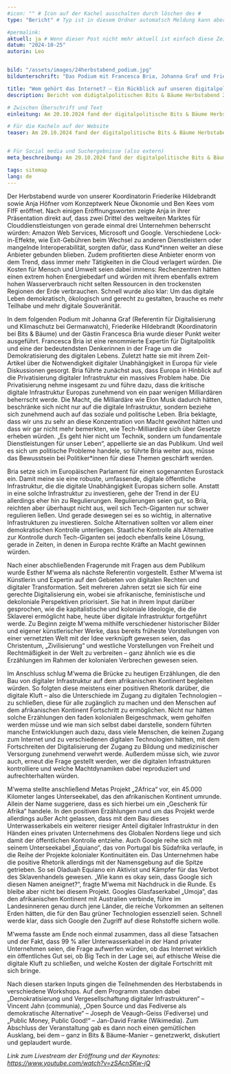 ```yaml
---
#icon: "" # Icon auf der Kachel ausschalten durch löschen des #
type: "Bericht" # Typ ist in diesem Ordner automatsch Meldung kann aber hier überschrieben werden z.B. mit "Veröffentlichung" - der Typ erscheint in der Kachel

#permalink: 
aktuell: ja # Wenn dieser Post nicht mehr aktuell ist einfach diese Zeile mit # auskommentieren
datum: "2024-10-25"
autorin: Leo


bild: "/assets/images/24herbstabend_podium.jpg"
bildunterschrift: "Das Podium mit Francesca Bria, Johanna Graf und Friederike Hildebrandt"

title: "Wem gehört das Internet? – Ein Rückblick auf unseren digitalpolitischen Herbstabend"
description: Bericht vom didigtalpolitischen Bits & Bäume Herbstabend 2024 in Frankfurt

# Zwischen Überschrift und Text
einleitung: Am 20.10.2024 fand der digitalpolitische Bits & Bäume Herbstabend unter dem Motto ''Wem gehört das Internet? – Macht, Eigentum und Demokratisierung digitaler Infrastrukturen'' in Frankfurt am Main statt. Neben der Tatsache, dass wir uns stärker mit der Community im Raum Frankfurt am Main vernetzen wollten, gab es einen weiteren Grund, den Herbstabend dieses Mal nicht in Berlin zu veranstalten;  Einen Tag später begann in Frankfurt am Main der zweitägige Digitalgipfel der Bundesregierung. Der Gipfel wird seit 2006 jährlich ausgerichtet und hatte bisher einen staatlichen und unternehmerischen Fokus. Im letzten Jahr war zum ersten Mal auch die Zivilgesellschaft stellenweise vertreten. Die Erfahrungen vom letzten Jahr hatten uns jedoch klargemacht, dass wir nicht nur eine kleine Bühne auf dem Digitalgipfel haben wollten, sondern ein eigenes Bits & Bäume Event, bei dem wir als Zivilgesellschaft zusammenkamen. Wir berichten hier von der Eröffnung und den Keynotes.

# Für die Kacheln auf der Website
teaser: Am 20.10.2024 fand der digitalpolitische Bits & Bäume Herbstabend unter dem Motto ''Wem gehört das Internet? – Macht, Eigentum und Demokratisierung digitaler Infrastrukturen'' in Frankfurt am Main statt. In unserem Blogbeitrag werfen wir einen Rückblick auf den Abend und insbesondere die Keynotes von Francesca Bria und Esther M'wema, die Fragen nach politischen Handlungsoptionen in Europa und den kolonialen Kontinuitäten der Kontrolle digitaler Infrastrukturen aufwerfen.


# Für Social media und Suchergebnisse (also extern)
meta_beschreibung: Am 20.10.2024 fand der digitalpolitische Bits & Bäume Herbstabend unter dem Motto ''Wem gehört das Internet? – Macht, Eigentum und Demokratisierung digitaler Infrastrukturen'' in Frankfurt am Main statt. In unserem Blogbeitrag werfen wir einen Rückblick auf den Abend und insbesondere die Keynotes von Francesca Bria und Esther M'wema, die Fragen nach politischen Handlungsoptionen in Europa und den kolonialen Kontinuitäten der Kontrolle digitaler Infrastrukturen aufwerfen.

tags: sitemap
lang: de
---
```


Der Herbstabend wurde von unserer Koordinatorin Friederike Hildebrandt sowie Anja Höfner vom Konzeptwerk Neue Ökonomie und Ben Kees vom FIfF eröffnet. Nach einigen Eröffnungsworten zeigte Anja in ihrer Präsentation direkt auf, dass zwei Drittel des weltweiten Marktes für Clouddienstleistungen von gerade einmal drei Unternehmen beherrscht würden: Amazon Web Services, Microsoft und Google. Verschiedene Lock-in-Effekte, wie Exit-Gebühren beim Wechsel zu anderen Dienstleistern oder mangelnde Interoperabilität, sorgten dafür, dass Kund&ast;innen weiter an diese Anbieter gebunden blieben. Zudem profitierten diese Anbieter enorm von dem Trend, dass immer mehr Tätigkeiten in die Cloud verlagert würden. Die Kosten für Mensch und Umwelt seien dabei immens: Rechenzentren hätten einen extrem hohen Energiebedarf und würden mit ihrem ebenfalls extrem hohen Wasserverbrauch nicht selten Ressourcen in den trockensten Regionen der Erde verbrauchen. Schnell wurde also klar: Um das digitale Leben demokratisch, ökologisch und gerecht zu gestalten, brauche es mehr Teilhabe und mehr digitale Souveränität.

In dem folgenden Podium mit Johanna Graf (Referentin für Digitalisierung und Klimaschutz bei Germanwatch), Friederike Hildebrandt (Koordinatorin bei Bits & Bäume) und der Gästin Francesca Bria wurde dieser Punkt weiter ausgeführt. Francesca Bria ist eine renommierte Expertin für Digitalpolitik und eine der bedeutendsten Denkerinnen in der Frage um die Demokratisierung des digitalen Lebens. Zuletzt hatte sie mit ihrem Zeit-Artikel über die Notwendigkeit digitaler Unabhängigkeit in Europa für viele Diskussionen gesorgt.
Bria führte zunächst aus, dass Europa in Hinblick auf die Privatisierung digitaler Infrastruktur ein massives Problem habe. Die Privatisierung nehme insgesamt zu und führe dazu, dass die kritische digitale Infrastruktur Europas zunehmend von ein paar wenigen Milliardären beherrscht werde. Die Macht, die Milliardäre wie Elon Musk dadurch hätten, beschränke sich nicht nur auf die digitale Infrastruktur, sondern beziehe sich zunehmend auch auf das soziale und politische Leben. Bria beklagte, dass wir uns zu sehr an diese Konzentration von Macht gewöhnt hätten und dass wir gar nicht mehr bemerkten, wie Tech-Milliardäre sich über Gesetze erheben würden. „Es geht hier nicht um Technik, sondern um fundamentale Dienstleistungen für unser Leben“, appellierte sie an das Publikum. Und weil es sich um politische Probleme handele, so führte Bria weiter aus, müsse das Bewusstsein bei Politiker&ast;innen für diese Themen geschärft werden.

Bria setze sich im Europäischen Parlament für einen sogenannten Eurostack ein. Damit meine sie eine robuste, umfassende, digitale öffentliche Infrastruktur, die die digitale Unabhängigkeit Europas sichern solle. Anstatt in eine solche Infrastruktur zu investieren, gehe der Trend in der EU allerdings eher hin zu Regulierungen. Regulierungen seien gut, so Bria, reichten aber überhaupt nicht aus, weil sich Tech-Giganten nur schwer regulieren ließen. Und gerade deswegen sei es so wichtig, in alternative Infrastrukturen zu investieren. Solche Alternativen sollten vor allem einer demokratischen Kontrolle unterliegen. Staatliche Kontrolle als Alternative zur Kontrolle durch Tech-Giganten sei jedoch ebenfalls keine Lösung, gerade in Zeiten, in denen in Europa rechte Kräfte an Macht gewinnen würden.

Nach einer abschließenden Fragerunde mit Fragen aus dem Publikum wurde Esther M’wema als nächste Referentin vorgestellt. Esther M’wema ist Künstlerin und Expertin auf den Gebieten von digitalen Rechten und digitaler Transformation. Seit mehreren Jahren setzt sie sich für eine gerechte Digitalisierung ein, wobei sie afrikanische, feministische und dekoloniale Perspektiven priorisiert. Sie hat in ihrem Input darüber gesprochen, wie die kapitalistische und koloniale Ideologie, die die Sklaverei ermöglicht habe, heute über digitale Infrastruktur fortgeführt werde. Zu Beginn zeigte M’wema mithilfe verschiedener historischer Bilder und eigener künstlerischer Werke, dass bereits früheste Vorstellungen von einer vernetzten Welt mit der Idee verknüpft gewesen seien, das Christentum, „Zivilisierung“ und westliche Vorstellungen von Freiheit und Rechtmäßigkeit in der Welt zu verbreiten – ganz ähnlich wie es die Erzählungen im Rahmen der kolonialen Verbrechen gewesen seien.

Im Anschluss schlug M’wema die Brücke zu heutigen Erzählungen, die den Bau von digitaler Infrastruktur auf dem afrikanischen Kontinent begleiten würden. So folgten diese meistens einer positiven Rhetorik darüber, die digitale Kluft – also die Unterschiede im Zugang zu digitalen Technologien – zu schließen, diese für alle zugänglich zu machen und den Menschen auf dem afrikanischen Kontinent Fortschritt zu ermöglichen. Nicht nur hätten solche Erzählungen den faden kolonialen Beigeschmack, wem geholfen werden müsse und wie man sich selbst dabei darstelle, sondern führten manche Entwicklungen auch dazu, dass viele Menschen, die keinen Zugang zum Internet und zu verschiedenen digitalen Technologien hätten, mit dem Fortschreiten der Digitalisierung der Zugang zu Bildung und medizinischer Versorgung zunehmend verwehrt werde. Außerdem müsse sich, wie zuvor auch, erneut die Frage gestellt werden, wer die digitalen Infrastrukturen kontrolliere und welche Machtdynamiken dabei reproduziert und aufrechterhalten würden.

M’wema stellte anschließend Metas Projekt „2Africa“ vor, ein 45.000 Kilometer langes Unterseekabel, das den afrikanischen Kontinent umrunde. Allein der Name suggeriere, dass es sich hierbei um ein „Geschenk für Afrika“ handele. In den positiven Erzählungen rund um das Projekt werde allerdings außer Acht gelassen, dass mit dem Bau dieses Unterwasserkabels ein weiterer riesiger Anteil digitaler Infrastruktur in den Händen eines privaten Unternehmens des Globalen Nordens liege und sich damit der öffentlichen Kontrolle entziehe. Auch Google reihe sich mit seinem Unterseekabel „Equiano“, das von Portugal bis Südafrika verlaufe, in die Reihe der Projekte kolonialer Kontinuitäten ein. Das Unternehmen habe die positive Rhetorik allerdings mit der Namensgebung auf die Spitze getrieben. So sei Oladuah Equiano ein Aktivist und Kämpfer für das Verbot des Sklavenhandels gewesen. „Wie kann es okay sein, dass Google sich diesen Namen aneignet?“, fragte M’wema mit Nachdruck in die Runde. Es bleibe aber nicht bei diesem Projekt. Googles Glasfaserkabel „Umoja“, das den afrikanischen Kontinent mit Australien verbinde, führe im Landesinneren genau durch jene Länder, die reiche Vorkommen an seltenen Erden hätten, die für den Bau grüner Technologien essenziell seien. Schnell werde klar, dass sich Google den Zugriff auf diese Rohstoffe sichern wolle.

M’wema fasste am Ende noch einmal zusammen, dass all diese Tatsachen und der Fakt, dass 99 % aller Unterwasserkabel in der Hand privater Unternehmen seien, die Frage aufwerfen würden, ob das Internet wirklich ein öffentliches Gut sei, ob Big Tech in der Lage sei, auf ethische Weise die digitale Kluft zu schließen, und welche Kosten der digitale Fortschritt mit sich bringe.

Nach diesen starken Inputs gingen die Teilnehmenden des Herbstabends in verschiedene Workshops. Auf dem Programm standen dabei „Demokratisierung und Vergesellschaftung digitaler Infrastrukturen“ – Vincent Jahn (communia), „Open Source und das Fediverse als demokratische Alternative“ – Joseph de Veaugh-Geiss (Fediverse) und „Public Money, Public Good!“ – Jan-David Franke (Wikimedia). Zum Abschluss der Veranstaltung gab es dann noch einen gemütlichen Ausklang, bei dem – ganz in Bits & Bäume-Manier – genetzwerkt, diskutiert und geplaudert wurde.



*Link zum Livestream der Eröffnung und der Keynotes: https://www.youtube.com/watch?v=zSAcnSKw-jQ*
